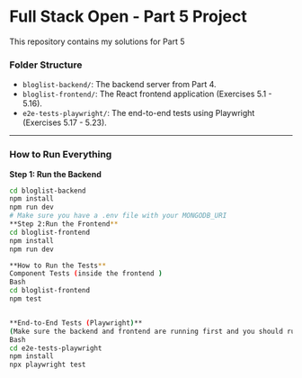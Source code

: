 # Full Stack Open - Part 5 Project

This repository contains my solutions for Part 5

### Folder Structure

- `bloglist-backend/`: The backend server from Part 4.
- `bloglist-frontend/`: The React frontend application (Exercises 5.1 - 5.16).
- `e2e-tests-playwright/`: The end-to-end tests using Playwright (Exercises 5.17 - 5.23).

---

### How to Run Everything

**Step 1: Run the Backend**

```bash
cd bloglist-backend
npm install
npm run dev
# Make sure you have a .env file with your MONGODB_URI
**Step 2:Run the Frontend**
cd bloglist-frontend
npm install
npm run dev

**How to Run the Tests**
Component Tests (inside the frontend )
Bash
cd bloglist-frontend
npm test


**End-to-End Tests (Playwright)**
(Make sure the backend and frontend are running first and you should run the backend with npm run start:test)
Bash
cd e2e-tests-playwright
npm install
npx playwright test
```
